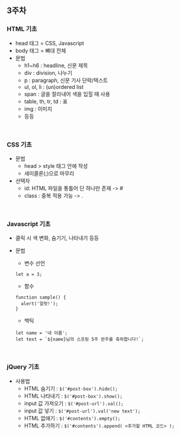 ## 3주차
  
### HTML 기초
* head 태그 = CSS, Javascript
* body 태그 = 뼈대 전체
* 문법
  * h1~h6 : headline, 신문 제목
  * div : division, 나누기
  * p : paragraph, 신문 기사 단락/텍스트
  * ul, ol, li : (un)ordered list
  * span : 글을 잘라내어 색을 입힐 때 사용
  * table, th, tr, td : 표
  * img : 이미지
  * 등등

</br>

### CSS 기초
* 문법
  * head > style 태그 안에 작성
  * 세미콜론(;)으로 마무리
* 선택자
  * id: HTML 파일을 통틀어 단 하나만 존재 -> #
  * class : 중복 적용 가능 -> .

</br>

### Javascript 기초
* 클릭 시 색 변화, 숨기기, 나타내기 등등
* 문법
  * 변수 선언
  ```
  let a = 3;
  ```
  
  * 함수
  ```
  function sample() {
    alert('얼럿!');
  }
  ```
  
  * 백틱
  ```
  let name = '내 이름';
  let text = `${name}님의 스프링 5주 완주를 축하합니다!`;
  ```
  
</br>

###  jQuery 기초
* 사용법
  * HTML 숨기기       : `$('#post-box').hide();`
  * HTML 나타내기     : `$('#post-box').show();`
  * input 값 가져오기 : `$('#post-url').val();`
  * input 값 넣기     : `$('#post-url').val('new text');`
  * HTML 없애기       : `$('#contents').empty();`
  * HTML 추가하기     : `$('#contents').append( <추가할 HTML 코드> );`
  
  
